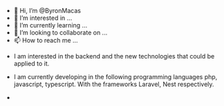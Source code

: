 - 👋 Hi, I’m @ByronMacas
- 👀 I’m interested in ...
- 🌱 I’m currently learning ...
- 💞️ I’m looking to collaborate on ...
- 📫 How to reach me ...

<!---
ByronMacas/ByronMacas is a ✨ special ✨ repository because its `README.md` (this file) appears on your GitHub profile.
You can click the Preview link to take a look at your changes.
--->

- I am interested in the backend and the new technologies that could be applied to it.

- I am currently developing in the following programming languages php, javascript, typescript.
With the frameworks Laravel, Nest respectively.

- 
